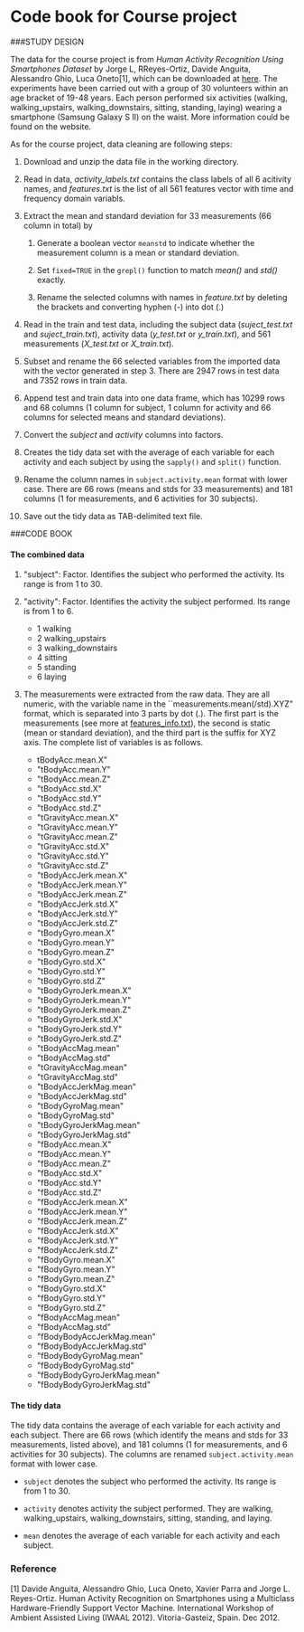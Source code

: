 Code book for Course project
================================

###STUDY DESIGN

The data for the course project is from *Human Activity Recognition Using Smartphones Dataset* by Jorge L, RReyes-Ortiz, Davide Anguita, Alessandro Ghio, Luca Oneto[1], which can be downloaded at [here](http://archive.ics.uci.edu/ml/datasets/Human+Activity+Recognition+Using+Smartphones). The experiments have been carried out with a group of 30 volunteers within an age bracket of 19-48 years. Each person performed six activities (walking, walking\_upstairs, walking\_downstairs, sitting, standing, laying) wearing a smartphone (Samsung Galaxy S II) on the waist. More information could be found on the website.

As for the course project, data cleaning are following steps:

1. Download and unzip the data file in the working directory.

2. Read in data, *activity_labels.txt* contains the class labels of all 6 acitivity names, and *features.txt* is the list of all 561 features vector with time and frequency domain variabls.

3. Extract the mean and standard deviation for 33 measurements (66 column in total) by

	1. Generate a boolean vector ``meanstd`` to indicate whether the measurement column is a mean or standard deviation. 

	2. Set ``fixed=TRUE`` in the ``grepl()`` function to match _mean()_ and _std()_ exactly. 

	3. Rename the selected columns with names in *feature.txt* by deleting the brackets and converting hyphen (-) into dot (.)

4. Read in the train and test data, including the subject data (*suject_test.txt* and *suject_train.txt*), activity data (*y_test.txt* or *y_train.txt*), and 561 measurements (*X_test.txt* or *X_train.txt*). 

5. Subset and rename the 66 selected variables from the imported data with the vector generated in step 3. There are 2947 rows in test data and 7352 rows in train data.

6. Append test and train data into one data frame, which has 10299 rows and 68 columns (1 column for subject, 1 column for activity and 66 columns for selected means and standard deviations). 

7. Convert the *subject* and *activity* columns into factors.

8. Creates the tidy data set with the average of each variable for each activity and each subject by using the ``sapply()`` and ``split()`` function. 

9. Rename the column names in ``subject.activity.mean`` format with lower case. There are 66 rows (means and stds for 33 measurements) and 181 columns (1 for measurements, and 6 activities for 30 subjects).

10. Save out the tidy data as TAB-delimited text file.

###CODE BOOK

#### The combined data
1. "subject": Factor. Identifies the subject who performed the activity. Its range is from 1 to 30. 

1. "activity": Factor. Identifies the activity the subject performed. Its range is from 1 to 6.
	- 1 walking
	- 2 walking_upstairs
	- 3 walking_downstairs
	- 4 sitting
	- 5 standing
	- 6 laying

1. The measurements were extracted from the raw data. They are all numeric, with the variable name in the ``measurements.mean(/std).XYZ" format, which is separated into 3 parts by dot (.). The first part is the measurements (see more at [features_info.txt](.\\features_info.txt)), the second is static (mean or standard deviation), and the third part is the suffix for XYZ axis. The complete list of variables is as follows.
	- tBodyAcc.mean.X"          
	- "tBodyAcc.mean.Y"           
	- "tBodyAcc.mean.Z"           
	- "tBodyAcc.std.X"           
	- "tBodyAcc.std.Y"            
	- "tBodyAcc.std.Z"            
	- "tGravityAcc.mean.X"       
	- "tGravityAcc.mean.Y"        
	- "tGravityAcc.mean.Z"        
	- "tGravityAcc.std.X"        
	- "tGravityAcc.std.Y"         
	- "tGravityAcc.std.Z"         
	- "tBodyAccJerk.mean.X"      
	- "tBodyAccJerk.mean.Y"       
	- "tBodyAccJerk.mean.Z"       
	- "tBodyAccJerk.std.X"       
	- "tBodyAccJerk.std.Y"        
	- "tBodyAccJerk.std.Z"        
	- "tBodyGyro.mean.X"         
	- "tBodyGyro.mean.Y"          
	- "tBodyGyro.mean.Z"          
	- "tBodyGyro.std.X"          
	- "tBodyGyro.std.Y"           
	- "tBodyGyro.std.Z"           
	- "tBodyGyroJerk.mean.X"     
	- "tBodyGyroJerk.mean.Y"      
	- "tBodyGyroJerk.mean.Z"      
	- "tBodyGyroJerk.std.X"      
	- "tBodyGyroJerk.std.Y"       
	- "tBodyGyroJerk.std.Z"       
	- "tBodyAccMag.mean"         
	- "tBodyAccMag.std"           
	- "tGravityAccMag.mean"       
	- "tGravityAccMag.std"       
	- "tBodyAccJerkMag.mean"      
	- "tBodyAccJerkMag.std"       
	- "tBodyGyroMag.mean"        
	- "tBodyGyroMag.std"          
	- "tBodyGyroJerkMag.mean"     
	- "tBodyGyroJerkMag.std"     
	- "fBodyAcc.mean.X"           
	- "fBodyAcc.mean.Y"           
	- "fBodyAcc.mean.Z"          
	- "fBodyAcc.std.X"            
	- "fBodyAcc.std.Y"            
	- "fBodyAcc.std.Z"           
	- "fBodyAccJerk.mean.X"       
	- "fBodyAccJerk.mean.Y"       
	- "fBodyAccJerk.mean.Z"      
	- "fBodyAccJerk.std.X"        
	- "fBodyAccJerk.std.Y"        
	- "fBodyAccJerk.std.Z"       
	- "fBodyGyro.mean.X"          
	- "fBodyGyro.mean.Y"          
	- "fBodyGyro.mean.Z"         
	- "fBodyGyro.std.X"           
	- "fBodyGyro.std.Y"           
	- "fBodyGyro.std.Z"          
	- "fBodyAccMag.mean"          
	- "fBodyAccMag.std"           
	- "fBodyBodyAccJerkMag.mean" 
	- "fBodyBodyAccJerkMag.std"   
	- "fBodyBodyGyroMag.mean"     
	- "fBodyBodyGyroMag.std"     
	- "fBodyBodyGyroJerkMag.mean" 
	- "fBodyBodyGyroJerkMag.std" 

#### The tidy data

The tidy data contains the average of each variable for each activity and each subject. There are 66 rows (which identify the means and stds for 33 measurements, listed above), and 181 columns (1 for measurements, and 6 activities for 30 subjects). The columns are renamed ``subject.activity.mean`` format with lower case.
	
- ``subject`` denotes the subject who performed the activity. Its range is from 1 to 30.

- ``activity`` denotes activity the subject performed. They are walking, walking_upstairs, walking_downstairs, sitting, standing, and laying.

- ``mean`` denotes the average of each variable for each activity and each subject.

### Reference
[1] Davide Anguita, Alessandro Ghio, Luca Oneto, Xavier Parra and Jorge L. Reyes-Ortiz. Human Activity Recognition on Smartphones using a Multiclass Hardware-Friendly Support Vector Machine. International Workshop of Ambient Assisted Living (IWAAL 2012). Vitoria-Gasteiz, Spain. Dec 2012.